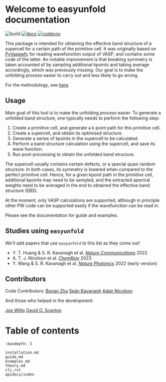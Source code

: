 # Welcome to easyunfold documentation

![build](https://github.com/SMTG-UCL/easyunfold/actions/workflows/ci.yaml/badge.svg)
[![docs](https://github.com/SMTG-UCL/easyunfold/actions/workflows/docs.yaml/badge.svg)](https://smtg-ucl.github.io/easyunfold/)
[![codecov](https://codecov.io/gh/SMTG-UCL/easyunfold/branch/dev/graph/badge.svg?token=XLLWWU5UM2)](https://codecov.io/gh/SMTG-UCL/easyunfold)

This package is intended for obtaining the effective band structure of a supercell for a certain path of the primitive cell.
It was originally based on [PyVaspwfc](https://github.com/QijingZheng/VaspBandUnfolding) for reading wavefunction output of VASP, and contains some code of the latter.
An notable improvement is that breaking symmetry is taken accounted of by sampling additional kpoints and taking average accordingly, which was previously missing.
Our goal is to make the unfolding process easier to carry out and less likely to go wrong.

For the methodology, see [here](https://link.aps.org/doi/10.1103/PhysRevB.85.085201).


## Usage

Main goal of this tool is to make the unfolding process easier.
To generate a unfolded band structure, one typically needs to perform the following step:

1. Create a primitive cell, and generate a k point path for this primitive cell.
2. Create a supercell, and obtain its optimised structure.
3. Generate a series of kpoints in the supercell to be calculated.
4. Perform a band structure calculation using the supercell, and save its wave function.
5. Run post-processing to obtain the unfolded band structure.

The supercell usually contains certain defects, or a special quasi random structure.
In both cases, its symmetry is lowered when compared to the perfect primitive cell.
Hence, for a given kpoint path in the primitive cell, additional kpoints may need to be sampled, and the extracted spectral weights need to be averaged in the end to obtained the effective band structure (EBS).

At the moment, only VASP calculations are supported, although in principle other PW code can be supported easily if the wavefunction can be read in.

Please see the documentation for guide and examples.

## Studies using `easyunfold`

We'll add papers that use `easyunfold` to this list as they come out!

- Y. T. Huang & S. R. Kavanagh et al. [_Nature Communications_](https://www.nature.com/articles/s41467-022-32669-3) 2022
- A. T. J. Nicolson et al. [_ChemRxiv_](https://chemrxiv.org/engage/chemrxiv/article-details/63a5d1ffa53ea69e935559e2) 2023
- Y. Wang & S. R. Kavanagh et al. [_Nature Photonics_](https://www.nature.com/articles/s41566-021-00950-4) 2022 (early version)

## Contributors

Code Contributors:
  [Bonan Zhu](https://github.com/zhubonan)
  [Seán Kavanagh](https://github.com/kavanase)
  [Adair Nicolson](https://github.com/https://github.com/adair-nicolson)

And those who helped in the development:

  [Joe Willis](https://github.com/joebesity)
  [David O. Scanlon](http://davidscanlon.com/?page_id=5)

# Table of contents

```{toctree}
:maxdepth: 2

installation.md
guide.md
examples.md
theory.md
cli.rst
apidocs/index
```